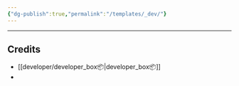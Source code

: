 ```yaml
---
{"dg-publish":true,"permalink":"/templates/_dev/"}
---
```




---
## Credits
- [[developer/developer_box📦\|developer_box📦]]
- 